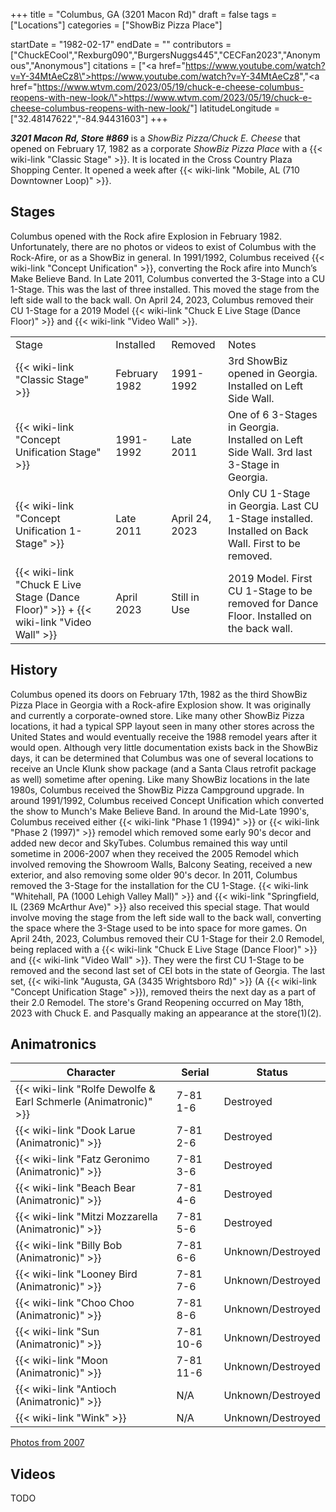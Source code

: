 +++
title = "Columbus, GA (3201 Macon Rd)"
draft = false
tags = ["Locations"]
categories = ["ShowBiz Pizza Place"]


startDate = "1982-02-17"
endDate = ""
contributors = ["ChuckECool","Rexburg090","BurgersNuggs445","CECFan2023","Anonymous","Anonymous"]
citations = ["<a href=\"https://www.youtube.com/watch?v=Y-34MtAeCz8\">https://www.youtube.com/watch?v=Y-34MtAeCz8</a>","<a href=\"https://www.wtvm.com/2023/05/19/chuck-e-cheese-columbus-reopens-with-new-look/\">https://www.wtvm.com/2023/05/19/chuck-e-cheese-columbus-reopens-with-new-look/</a>"]
latitudeLongitude = ["32.48147622","-84.94431603"]
+++

***3201 Macon Rd, Store #869*** is a *ShowBiz Pizza/Chuck E. Cheese* that opened on February 17, 1982 as a corporate *ShowBiz Pizza Place* with a {{< wiki-link "Classic Stage" >}}. It is located in the Cross Country Plaza Shopping Center. It opened a week after {{< wiki-link "Mobile, AL (710 Downtowner Loop)" >}}.

## Stages

Columbus opened with the Rock afire Explosion in February 1982. Unfortunately, there are no photos or videos to exist of Columbus with the Rock-Afire, or as a ShowBiz in general. In 1991/1992, Columbus received {{< wiki-link "Concept Unification" >}}, converting the Rock afire into Munch’s Make Believe Band. In Late 2011, Columbus converted the 3-Stage into a CU 1-Stage. This was the last of three installed. This moved the stage from the left side wall to the back wall. On April 24, 2023, Columbus removed their CU 1-Stage for a 2019 Model {{< wiki-link "Chuck E Live Stage (Dance Floor)" >}} and {{< wiki-link "Video Wall" >}}.

|                                                                                                   |               |                |                                                                                                     |
|---------------------------------------------------------------------------------------------------|---------------|----------------|-----------------------------------------------------------------------------------------------------|
| Stage                                                                                             | Installed     | Removed        | Notes                                                                                               |
| {{< wiki-link "Classic Stage" >}}                                                           | February 1982 | 1991-1992      | 3rd ShowBiz opened in Georgia. Installed on Left Side Wall.                                         |
| {{< wiki-link "Concept Unification Stage" >}}                                               | 1991-1992     | Late 2011      | One of 6 3-Stages in Georgia. Installed on Left Side Wall. 3rd last 3-Stage in Georgia.             |
| {{< wiki-link "Concept Unification 1-Stage" >}}                                             | Late 2011     | April 24, 2023 | Only CU 1-Stage in Georgia. Last CU 1-Stage installed. Installed on Back Wall. First to be removed. |
| {{< wiki-link "Chuck E Live Stage (Dance Floor)" >}} + {{< wiki-link "Video Wall" >}} | April 2023    | Still in Use   | 2019 Model. First CU 1-Stage to be removed for Dance Floor. Installed on the back wall.             |

## History

Columbus opened its doors on February 17th, 1982 as the third ShowBiz Pizza Place in Georgia with a Rock-afire Explosion show. It was originally and currently a corporate-owned store. Like many other ShowBiz Pizza locations, it had a typical SPP layout seen in many other stores across the United States and would eventually receive the 1988 remodel years after it would open. Although very little documentation exists back in the ShowBiz days, it can be determined that Columbus was one of several locations to receive an Uncle Klunk show package (and a Santa Claus retrofit package as well) sometime after opening. Like many ShowBiz locations in the late 1980s, Columbus received the ShowBiz Pizza Campground upgrade. In around 1991/1992, Columbus received Concept Unification which converted the show to Munch's Make Believe Band. In around the Mid-Late 1990's, Columbus received either {{< wiki-link "Phase 1 (1994)" >}} or {{< wiki-link "Phase 2 (1997)" >}} remodel which removed some early 90's decor and added new decor and SkyTubes. Columbus remained this way until sometime in 2006-2007 when they received the 2005 Remodel which involved removing the Showroom Walls, Balcony Seating, received a new exterior, and also removing some older 90's decor. In 2011, Columbus removed the 3-Stage for the installation for the CU 1-Stage. {{< wiki-link "Whitehall, PA (1000 Lehigh Valley Mall)" >}} and {{< wiki-link "Springfield, IL (2369 McArthur Ave)" >}} also received this special stage. That would involve moving the stage from the left side wall to the back wall, converting the space where the 3-Stage used to be into space for more games. On April 24th, 2023, Columbus removed their CU 1-Stage for their 2.0 Remodel, being replaced with a {{< wiki-link "Chuck E Live Stage (Dance Floor)" >}} and {{< wiki-link "Video Wall" >}}. They were the first CU 1-Stage to be removed and the second last set of CEI bots in the state of Georgia. The last set, {{< wiki-link "Augusta, GA (3435 Wrightsboro Rd)" >}} (A {{< wiki-link "Concept Unification Stage" >}}), removed theirs the next day as a part of their 2.0 Remodel. The store's Grand Reopening occurred on May 18th, 2023 with Chuck E. and Pasqually making an appearance at the store(1)(2).

## Animatronics

| Character                                                                 | Serial    | Status            |
|---------------------------------------------------------------------------|-----------|-------------------|
| {{< wiki-link "Rolfe Dewolfe &amp; Earl Schmerle (Animatronic)" >}} | 7-81 1-6  | Destroyed         |
| {{< wiki-link "Dook Larue (Animatronic)" >}}                        | 7-81 2-6  | Destroyed         |
| {{< wiki-link "Fatz Geronimo (Animatronic)" >}}                     | 7-81 3-6  | Destroyed         |
| {{< wiki-link "Beach Bear (Animatronic)" >}}                        | 7-81 4-6  | Destroyed         |
| {{< wiki-link "Mitzi Mozzarella (Animatronic)" >}}                  | 7-81 5-6  | Destroyed         |
| {{< wiki-link "Billy Bob (Animatronic)" >}}                         | 7-81 6-6  | Unknown/Destroyed |
| {{< wiki-link "Looney Bird (Animatronic)" >}}                       | 7-81 7-6  | Unknown/Destroyed |
| {{< wiki-link "Choo Choo (Animatronic)" >}}                         | 7-81 8-6  | Unknown/Destroyed |
| {{< wiki-link "Sun (Animatronic)" >}}                               | 7-81 10-6 | Unknown/Destroyed |
| {{< wiki-link "Moon (Animatronic)" >}}                              | 7-81 11-6 | Unknown/Destroyed |
| {{< wiki-link "Antioch (Animatronic)" >}}                           | N/A       | Unknown/Destroyed |
| {{< wiki-link "Wink" >}}                                            | N/A       | Unknown/Destroyed |

[Photos from 2007](https://www.showbizpizza.com/photos/cec/ga_columbus/index.html)

## Videos

TODO